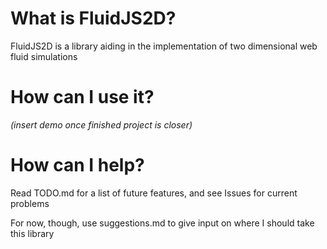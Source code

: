# What is FluidJS2D?

FluidJS2D is a library aiding in the implementation of two dimensional web fluid simulations

# How can I use it?

*(insert demo once finished project is closer)*

# How can I help?

Read TODO.md for a list of future features, and see Issues for current problems

For now, though, use suggestions.md to give input on where I should take this library